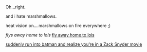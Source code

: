 Oh...right.

and i hate marshmallows.

heat vision on....marshmallows on fire everywhere ;)

*flys away home to lois*
[fly away home to lois](./fly-away-home-to-lois/fly-away-home-to-lois.md)

[suddenly run into batman and realize you're in a Zack Snyder movie](./zack-snyder-movie/zack-snyder-movie.md)